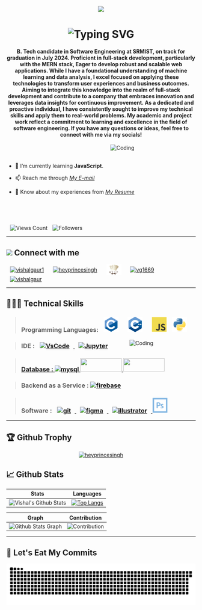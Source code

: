 <p align="center">
  <img src="https://www.careerguide.com/career/wp-content/uploads/2021/06/2-46.gif" hspace="10"/>  
</p>

<h1 align="center"><img src="https://readme-typing-svg.demolab.com?font=Sacramento&size=40&duration=4000&pause=500&color=F7F7F7&center=true&vCenter=true&width=600&height=100&lines=Hey+%F0%9F%91%8B%F0%9F%8F%BB+I+am+Vishal+Gaur;Software+Developer+%F0%9F%92%BB;Full+Stack+Developer+%F0%9F%93%9A" alt="Typing SVG" /></h1>




<h4 align="center">B. Tech candidate in Software Engineering at SRMIST, on track for graduation in July 2024. Proficient in full-stack development, particularly with the MERN stack, Eager to develop robust and scalable web applications. While I have a foundational understanding of machine learning and data analysis, I excel focused on applying these technologies to transform user experiences and business outcomes. Aiming to integrate this knowledge into the realm of full-stack development and contribute to a company that embraces innovation and leverages data insights for continuous improvement. As a dedicated and proactive individual, I have consistently sought to improve my technical skills and apply them to real-world problems. My academic and project work reflect a commitment to learning and excellence in the field of software engineering. If you have any questions or ideas, feel free to connect with me via my socials!</h4>

<img align="right" alt="Coding" width="45%" src="https://victorelmann.files.wordpress.com/2021/01/website-design.gif">
<br>
<br>

- 🌱 I’m currently learning **JavaScript**.

- 📫 Reach me through *[My E-mail](https://mail.google.com/mail/vishalgaur2002@gmail.com)*

- 📄 Know about my experiences from *[My Resume](https://drive.google.com/file/d/15EtifNYmpl553Sn7LoToBLaqPsuJ93Qh/view?usp=sharing)*

<br>
<br>
<br>
<p align="left">
  <img src="https://komarev.com/ghpvc/?username=vishalgaur1&label=Profile%20views&color=0e75b6&style=flat" alt="Views Count" hspace="10"/> 
  <img src="https://img.shields.io/github/followers/vishalgaur1?label=Followers&logo=GitHub&style=for-the-badge&style=flat" alt="Followers" /> 
</p>

***
<div align="left"><h2><img src="https://www.hugp.com/research/assets/img/gif/akushu.gif" width="40px"> Connect with me</h1> </div>

<p align="left">
<a href="https://www.linkedin.com/in/vishalgaur1/" target="blank"><img align="center" src="https://raw.githubusercontent.com/rahuldkjain/github-profile-readme-generator/master/src/images/icons/Social/linked-in-alt.svg" alt="vishalgaur1" height="30" width="40" hspace="10"/></a>
<a href="https://leetcode.com/vishalgaur1/" target="blank"><img align="center" src="https://raw.githubusercontent.com/rahuldkjain/github-profile-readme-generator/master/src/images/icons/Social/leet-code.svg" alt="heyprincesingh" height="30" width="40" hspace="10"/></a>
<a href="https://www.codechef.com/users/vishalgaur1" target="blank"><img align="center" src="https://github.com/ANURAG-PATHAK/ANURAG-PATHAK/blob/master/resources/codecheficon_adobespark.png" alt="vishalgaur1" height="30" width="40" hspace="10"/></a>
<a href="https://www.hackerrank.com/vg1669" target="blank"><img align="center" src="https://raw.githubusercontent.com/rahuldkjain/github-profile-readme-generator/master/src/images/icons/Social/hackerrank.svg" alt="vg1669" height="30" width="40" hspace="10"/></a>
<a href="https://www.facebook.com/profile.php?id=100080949340079" target="blank"><img align="center" src="https://raw.githubusercontent.com/rahuldkjain/github-profile-readme-generator/master/src/images/icons/Social/facebook.svg" alt="vishalgaur" height="30" width="40" hspace="10"/></a>
</p>


***

<div align="left"><h2>👨🏻‍💻 Technical Skills </h1> </div>
  
>### Programming Languages: <a href="https://www.cprogramming.com/" target="_blank" rel="noreferrer"> <img src="https://raw.githubusercontent.com/devicons/devicon/master/icons/c/c-original.svg" alt="c" width="40" height="40" hspace="10"/></a>  <a href="https://www.w3schools.com/cpp/" target="_blank" rel="noreferrer"> <img src="https://raw.githubusercontent.com/devicons/devicon/master/icons/cplusplus/cplusplus-original.svg" alt="cplusplus" width="40" height="40" hspace="10"/></a>  <a href="https://developer.mozilla.org/en-US/docs/Web/JavaScript" target="_blank" rel="noreferrer"> <img src="https://raw.githubusercontent.com/devicons/devicon/master/icons/javascript/javascript-original.svg" alt="javascript" width="40" height="40" hspace="10"/></a>  <a href="https://www.python.org" target="_blank" rel="noreferrer"> <img src="https://raw.githubusercontent.com/devicons/devicon/master/icons/python/python-original.svg" alt="python" width="40" height="40"/> </a>



<img align="right" alt="Coding" src="http://www.stem2steameducation.com/wp-content/uploads/2018/10/book.gif" width="35%">


>### IDE : <a href="https://code.visualstudio.com" target="_blank" rel="noreferrer"><img src="https://img.shields.io/badge/Visual%20Studio-5C2D91.svg?style=for-the-badge&logo=visual-studio&logoColor=white" alt="VsCode" width="125" height="35" hspace="10"/> <a href="https://jupyter.org/" target="_blank" rel="noreferrer"><img src="https://img.shields.io/badge/jupyter-%23FA0F00.svg?style=for-the-badge&logo=jupyter&logoColor=white" alt="Jupyter" width="125" height="35" hspace="10"/>
  



>### Database : <a href="https://www.mysql.com/" target="_blank" rel="noreferrer"> <img src="https://img.shields.io/badge/mysql-%2300f.svg?style=for-the-badge&logo=mysql&logoColor=white" alt="mysql" width="110" height="35"/> </a> <a href="https://www.mongodb.com/" target="_blank" rel="noreferrer"> <img src="https://img.shields.io/badge/MongoDB-%234ea94b.svg?style=for-the-badge&logo=mongodb&logoColor=white" width="110" height="35"/> </a> <a href="https://www.oracle.com/in/" target="_blank" rel="noreferrer"> <img src="https://img.shields.io/badge/Oracle-F80000?style=for-the-badge&logo=oracle&logoColor=white" width="110" height="35"/> </a>



>### Backend as a Service : <a href="https://firebase.google.com/" target="_blank" rel="noreferrer"> <img src="https://img.shields.io/badge/Firebase-039BE5?style=for-the-badge&logo=Firebase&logoColor=white" alt="firebase" width="110" height="35"/> </a>
</p>




>### Software : <a href="https://git-scm.com/" target="_blank" rel="noreferrer"> <img src="https://www.vectorlogo.zone/logos/git-scm/git-scm-icon.svg" alt="git" width="40" height="40" hspace="10"/> </a>  <a href="https://www.figma.com/" target="_blank" rel="noreferrer"> <img src="https://www.vectorlogo.zone/logos/figma/figma-icon.svg" alt="figma" width="40" height="40" hspace="10"/> </a>  <a href="https://www.adobe.com/in/products/illustrator.html" target="_blank" rel="noreferrer"> <img src="https://www.vectorlogo.zone/logos/adobe_illustrator/adobe_illustrator-icon.svg" alt="illustrator" width="40" height="40" hspace="10"/> </a>  <a href="https://www.photoshop.com/en" target="_blank" rel="noreferrer"> <img src="https://raw.githubusercontent.com/devicons/devicon/master/icons/photoshop/photoshop-line.svg" alt="photoshop" width="40" height="40"/> </a>
</p>

***

<div align="left"><h2>🏆 Github Trophy</h2>

<p align="center"> <a href="https://github.com/ryo-ma/github-profile-trophy"><img src="https://github-profile-trophy.vercel.app/?username=vishalgaur1&column=-1" alt="heyprincesingh" /></a> </p>

<!--***
<div align="left"><h2>✨ Holopins</h2>

...[![@heyprincesingh's Holopin board](https://holopin.me/vishalgaur1)](https://holopin.io/@vishalgaur1) 

***-->

 <div align="left"><h2>📈 Github Stats</h2>

Stats   | Languages
--------| ----------
![Vishal's Github Stats](https://github-readme-stats.vercel.app/api?username=vishalgaur1&show_icons=true&theme=vision-friendly-dark) |  [![Top Langs](https://github-readme-stats.vercel.app/api/top-langs/?username=vishalgaur1&theme=dark&layout=compact&langs_count=8)](https://github.com/anuraghazra/github-readme-stats) 

Graph | Contribution
------| ----------
![ Github Stats Graph](https://github-profile-summary-cards.vercel.app/api/cards/profile-details?username=vishalgaur1&theme=monokai&text_color=white) | ![Contribution](https://github-readme-streak-stats.herokuapp.com/?user=vishalgaur1&theme=dark&width=400)

***

<div align="left"><h2>🐍 Let's Eat My Commits</h2>
<p align="center">
  <img src="https://github.com/heyprincesingh/heyprincesingh/blob/output/github-contribution-grid-snake.svg" alt="Snake"/> 
</p>
